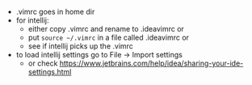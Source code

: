 - .vimrc goes in home dir
- for intellij:
  * either copy .vimrc and rename to .ideavimrc or
  * put `source ~/.vimrc` in a file called .ideavimrc or
  * see if intellij picks up the .vimrc
- to load intellij settings go to File -> Import settings
  * or check https://www.jetbrains.com/help/idea/sharing-your-ide-settings.html
